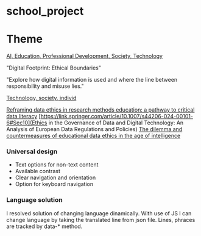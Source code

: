 # school_project

# Theme

<u>AI, Education, Professional Development, Society, Technology</u>

"Digital Footprint: Ethical Boundaries"

"Explore how digital information is used and where the line between responsibility and misuse lies."

<u>Technology, society, individ</u>

[Reframing data ethics in research methods education: a pathway to critical data literacy](https://link.springer.com/article/10.1186/s41239-023-00380-y#Sec26)
[https://link.springer.com/article/10.1007/s44206-024-00101-6#Sec10](Ethics in the Governance of Data and Digital Technology: An Analysis of European Data Regulations and Policies)
[The dilemma and countermeasures of educational data ethics in the age of intelligence](https://link.springer.com/article/10.1057/s41599-023-01633-x#Sec18)
[]()

### Universal design
- Text options for non-text content
- Available contrast
- Clear navigation and orientation
- Option for keyboard navigation

### Language solution

I resolved solution of changing language dinamically. With use of JS I can change language by taking the translated line from json file. Lines, phraces are tracked by data-* method.
